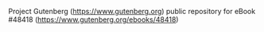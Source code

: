Project Gutenberg (https://www.gutenberg.org) public repository for eBook #48418 (https://www.gutenberg.org/ebooks/48418)
